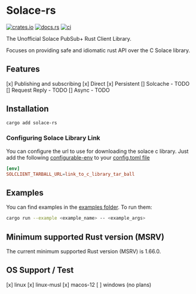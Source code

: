 # Solace-rs

[![crates.io](https://img.shields.io/crates/v/solace-rs.svg)](https://crates.io/crates/solace-rs)
[![docs.rs](https://docs.rs/solace-rs/badge.svg)](https://docs.rs/solace-rs/)
[![ci](https://github.com/asimsedhain/solace-rs/actions/workflows/ci.yaml/badge.svg)](https://github.com/asimsedhain/solace-rs/actions/workflows/ci.yaml)


The Unofficial Solace PubSub+ Rust Client Library.

Focuses on providing safe and idiomatic rust API over the C Solace library.



## Features

[x] Publishing and subscribing
    [x] Direct
    [x] Persistent
[] Solcache - TODO
[] Request Reply - TODO
[] Async - TODO

## Installation

```bash
cargo add solace-rs

```

### Configuring Solace Library Link
You can configure the url to use for downloading the solace c library.
Just add the following [configurable-env](https://doc.rust-lang.org/nightly/cargo/reference/unstable.html#configurable-env) to your [config.toml file](https://doc.rust-lang.org/cargo/reference/config.html)

```toml
[env]
SOLCLIENT_TARBALL_URL=link_to_c_library_tar_ball

```


## Examples

You can find examples in the [examples folder](./examples). To run them:

```bash
cargo run --example <example_name> -- <example_args>
```

## Minimum supported Rust version (MSRV)

The current minimum supported Rust version (MSRV) is 1.66.0.

## OS Support / Test

[x] linux
[x] linux-musl
[x] macos-12
[ ] windows (no plans)

